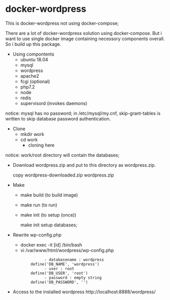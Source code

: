 # docker-wordpress

This is docker-wordpress not using docker-compose;

There are a lot of docker-wordpress solution using docker-compose.
But i want to use single docker image containing necessory components overall.
So i build up this package.

- Using compontents
	- ubuntu 18.04
	- mysql
	- wordpress
	- apache2
	- fcgi (optional)
	- php7.2
	- node
	- redis
	- supervisord (invokes daemons)

notice: mysql has no password;  in /etc/mysql/my.cnf, skip-grant-tables is written to skip database password authentication.


- Clone
	- mkdir work
	- cd work
        - cloning here 

notice: work/root directory will contain the databases;

- Download wordpress.zip and put to this directory as wordpress.zip.
  
  copy wordpress-downloaded.zip wordpress.zip

- Make
	- make build (to build image) 
	- make run (to run)
	- make init (to setup (once))

        make init setup databases;

- Rewrite wp-config.php
	- docker exec -it [id] /bin/bash
	- vi /var/www/html/wordpress/wp-config.php

```
                 - databasename : wordpress
		   define('DB_NAME', 'wordpress')
                 - user : root
		   define('DB_USER', 'root')
                 - password : empty string
		   define('DB_PASSWORD', '')
```		 

- Access to the installed wordpress
	http://localhost:8888/wordpress/

